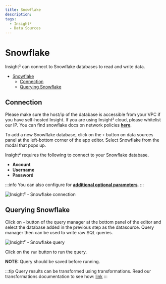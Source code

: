 ```yaml
---
title: Snowflake
description: 
tags:
  - Insight²
  - Data Sources
---
```


# Snowflake

Insight² can connect to Snowflake databases to read and write data.

- [Snowflake](#snowflake)
	- [Connection](#connection)
	- [Querying Snowflake](#querying-snowflake)

## Connection

Please make sure the host/ip of the database is accessible from your VPC if you have self-hosted Insight. If you are using Insight² cloud, please whitelist our IP. You can find snowflake docs on network policies **[here](https://docs.snowflake.com/en/user-guide/network-policies.html)**.


To add a new Snowflake database, click on the `+` button on data sources panel at the left-bottom corner of the app editor. Select Snowflake from the modal that pops up.

Insight² requires the following to connect to your Snowflake database.

- **Account**
- **Username**
- **Password**

:::info
You can also configure for **[additional optional parameters](https://docs.snowflake.com/en/user-guide/nodejs-driver-use.html#additional-connection-options)**.
:::



![Insight² - Snowflake connection](/_images/insight2/datasource-reference/snowflake/snowflake-connect.png)



## Querying Snowflake

Click on `+` button of the query manager at the bottom panel of the editor and select the database added in the previous step as the datasource. Query manager then can be used to write raw SQL queries.



![Insight² - Snowflake query](/_images/insight2/datasource-reference/snowflake/snowflake-query.png)



Click on the `run` button to run the query.

**NOTE:** Query should be saved before running.

:::tip
Query results can be transformed using transformations. Read our transformations documentation to see how: [link](/docs/tutorial/transformations)
:::
